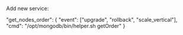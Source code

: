 Add new service:

"get_nodes_order": {
    "event": ["upgrade", "rollback", "scale_vertical"],
    "cmd": "/opt/mongodb/bin/helper.sh getOrder"
}